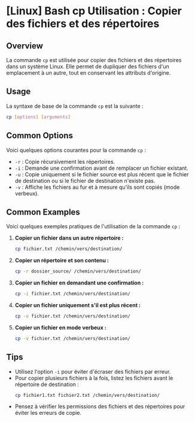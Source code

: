 # [Linux] Bash cp Utilisation : Copier des fichiers et des répertoires

## Overview
La commande `cp` est utilisée pour copier des fichiers et des répertoires dans un système Linux. Elle permet de dupliquer des fichiers d'un emplacement à un autre, tout en conservant les attributs d'origine.

## Usage
La syntaxe de base de la commande `cp` est la suivante :

```bash
cp [options] [arguments]
```

## Common Options
Voici quelques options courantes pour la commande `cp` :

- `-r` : Copie récursivement les répertoires.
- `-i` : Demande une confirmation avant de remplacer un fichier existant.
- `-u` : Copie uniquement si le fichier source est plus récent que le fichier de destination ou si le fichier de destination n'existe pas.
- `-v` : Affiche les fichiers au fur et à mesure qu'ils sont copiés (mode verbeux).

## Common Examples
Voici quelques exemples pratiques de l'utilisation de la commande `cp` :

1. **Copier un fichier dans un autre répertoire :**
   ```bash
   cp fichier.txt /chemin/vers/destination/
   ```

2. **Copier un répertoire et son contenu :**
   ```bash
   cp -r dossier_source/ /chemin/vers/destination/
   ```

3. **Copier un fichier en demandant une confirmation :**
   ```bash
   cp -i fichier.txt /chemin/vers/destination/
   ```

4. **Copier un fichier uniquement s'il est plus récent :**
   ```bash
   cp -u fichier.txt /chemin/vers/destination/
   ```

5. **Copier un fichier en mode verbeux :**
   ```bash
   cp -v fichier.txt /chemin/vers/destination/
   ```

## Tips
- Utilisez l'option `-i` pour éviter d'écraser des fichiers par erreur.
- Pour copier plusieurs fichiers à la fois, listez les fichiers avant le répertoire de destination :
  ```bash
  cp fichier1.txt fichier2.txt /chemin/vers/destination/
  ```
- Pensez à vérifier les permissions des fichiers et des répertoires pour éviter les erreurs de copie.
